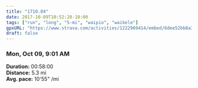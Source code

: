 ```yaml
---
title: "1710.04"
date: 2017-10-09T10:52:20-10:00
tags: ["run", "long", "5-mi", "waipio", "waikele"]
gpxURL: "https://www.strava.com/activities/1222969414/embed/6dee52bb8a3879ad0c884c060bdfae99e70a5da5"
draft: false
---
```


### Mon, Oct 09, 9:01 AM

**Duration:** 00:58:00  
**Distance:** 5.3 mi  
**Avg. pace:** 10'55" /mi
